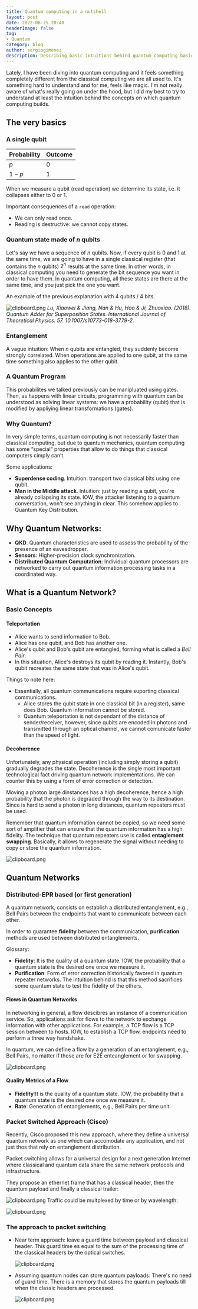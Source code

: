 ```yaml
---
title: Quantum computing in a nutshell
layout: post
date: 2022-08-25 20:40
headerImage: false
tag:
- Quantum
category: blog
author: sergiogimenez
description: Describing basic intuitions behind quantum computing basic concepts
---
```


Lately, I have been diving into quantum computing and it feels something completely different from the classical computing we are all used to. It's something hard to understand and for me, feels like magic. I'm not really aware of what's really going on under the hood, but I did my best to try to understand at least the intuition behind the concepts on which quantum computing builds.

## The very basics

### A single qubit

| Probability | Outcome |
| ----------- | ------- |
| $p$         | 0       |
| $1-p$       | 1       |

When we measure a qubit (read operation) we determine its state, i.e. it collapses either to 0 or 1.

Important consequences of a `read` operation:
 
* We can only read once.
* Reading is destructive: we cannot copy states.

### Quantum state made of $n$ qubits

Let's say we have a sequence of $n$ qubits. Now, if every qubit is 0 and 1 at the same time, we are going to have in a single classical register (that contains the $n$ qubits) $2^{n}$ results at the same time. In other words, in classical computing you need to generate the bit sequence you want in order to have them. In quantum computing, all these states are there at the same time, and you just pick the one you want.

An example of the previous explanation with 4 qubits / 4 bits.

![clipboard.png](inkdrop://file:Dh3DdsiFL)
*Lu, Xiaowei & Jiang, Nan & Hu, Hao & Ji, Zhuoxiao. (2018). Quantum Adder for Superposition States. International Journal of Theoretical Physics. 57. 10.1007/s10773-018-3779-2.*

### Entanglement

A vague intuition: When $n$ qubits are entangled, they suddenly become strongly correlated. When operations are applied to one qubit, at the same time something also applies to the other qubit.

### A Quantum Program

This probabilites we talked previously can be manipluated using gates. Then, as happens with linear circuits, programming with quantum can be understood as solving linear systems: we have a probability (qubit) that is modified by appliying linear transformations (gates).

### Why Quantum?
In very simple terms, quantum computing is not necessarily faster than classical computing, but due to quantum mechanics, quantum computing has some “special” properties that allow to do things that classical computers cimply can’t.

Some applications:
  * **Superdense coding**. Intuition: transport two classical bits using one qubit.
  * **Man in the Middle attack**. Intuition: just by reading a qubit, you're already collapsing its state. IOW, the attacker listening to a quantum conversation, won't see anything in clear. This somehow applies to Quantum Key Distribution.

## Why Quantum Networks:

* **QKD**. Quantum characteristics are used to assess the probability of the presence of an eavesdropper.
* **Sensors**:  Higher-precision clock synchronization.
* **Distributed Quantum Computation**: Individual quantum processors are networked to carry out quantum information processing tasks in a coordinated way.
 

## What is a Quantum Network?

### Basic Concepts

#### Teleportation

* Alice wants to send information to Bob.
* Alice has one qubit, and Bob has another one. 
* Alice's qubit and Bob's qubit are entangled, forming what is called a *Bell Pair*.
* In this situation, Alice's destroys its qubit by reading it. Instantly, Bob's qubit recreates the same state that was in Alice's qubit.

Things to note here:

* Essentially, all quantum communications require suporting classical communications.
  * Alice stores the qubit state in one classical bit (in a register), same does Bob. Quantum information cannot be stored.
  * Quantum teleportation is not dependant of the distance of sender/receiver, however, since qubits are encoded in photons and transmitted through an optical channel, we cannot comunicate faster than the speed of light.

#### Decoherence

Unfortunately, any physical operation (including simply storing a qubit) gradually degrades the state. Decoherence is the single most important technological fact driving quantum network implementations. We can counter this by using a form of error correction or detection.

Moving a photon large dinstances has a high decoherence, hence a high probability that the photon is degraded through the way to its destination. Since is hard to send a photon in long distances, quantum repeaters must be used.

Remember that quantum information cannot be copied, so we need some sort of amplifier that can ensure that the quantum information has a high fidelity. The technique that quantum repeaters use is called **entaglement swapping**. Basically, it allows to regenerate the signal without needing to copy or store the quantum information.

![clipboard.png](inkdrop://file:bLrRPisLx)

## Quantum Networks


### Distributed-EPR based (or first generation)

A quantum network, consists on establish a distributed entanglement, e.g., Bell Pairs between the endpoints that want to communicate between each other.

In order to guarantee **fidelity** between the communication, **purification** methods are used between distributed entanglements.

Glossary:
* **Fidelity**: It is the quality of a quantum state. IOW, the probability that a quantum state is the desired one once we measure it.
* **Purification**: Form of error correction historically favored in quantum repeater networks. The intuition behind is that this method sacrifices some quantum state to test the fidelity of the others.

#### Flows in Quantum Networks

In networking in general, a flow descibres an instance of a communication service. So, applications ask for flows to the network to exchange information with other applications. For example, a TCP flow is a TCP session between to hosts. IOW, to establish a TCP flow, endpoints need to perform a three way handshake.

In quantum, we can define a flow by a generation of an entanglement, e.g., Bell Pairs, no matter if those are for E2E enteanglement or for swapping.

![clipboard.png](inkdrop://file:JYHnE4Ybs)

#### Quality Metrics of a Flow

* **Fidelity**:It is the quality of a quantum state. IOW, the probability that a quantum state is the desired one once we measure it.
* **Rate**: Generation of entanglements, e.g., Bell Pairs per time unit.

### Packet Switched Approach (Cisco)

Recently, Cisco proposed this new approach, where they define a universal quantum network as one which can accomodate any application, and not just thos that rely on entanglement distribution.

Packet switching allows for a universal design for a next generation Internet where classical and quantum data share the same network protocols and infrastructure. 

They propose an ethernet frame that has a classical header, then the quantum payload and finally a classical trailer:

![clipboard.png](inkdrop://file:MEzEdpmmS)
Traffic could be multplexed by time or by wavelength:

![clipboard.png](inkdrop://file:cOGJejv4X)
### The approach to packet switching

* Near term approach: leave a guard time between payload and classical header. This guard time es equal to the sum of the processing time of the classical headers by the optical switches.
  
  ![clipboard.png](inkdrop://file:__NBSf7Hj)
  
* Assuming quantum nodes can store quantum payloads: There's no need of guard time. There is a memory that stores the quantum payloads till when the classic headers are processed.

  ![clipboard.png](inkdrop://file:RYCXyxGVc)